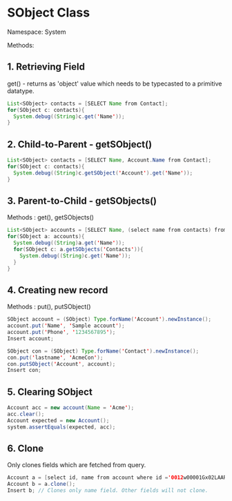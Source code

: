 # SObject Class

Namespace: System

Methods:

## 1. Retrieving Field

get() - returns as 'object' value which needs to be typecasted to a primitive datatype.

``` java
List<SObject> contacts = [SELECT Name from Contact];
for(SObject c: contacts){
  System.debug((String)c.get('Name'));
}
```

## 2. Child-to-Parent - getSObject()

``` java
List<SObject> contacts = [SELECT Name, Account.Name from Contact];
for(SObject c: contacts){
  System.debug((String)c.getSObject('Account').get('Name'));
}
```

## 3. Parent-to-Child - getSObjects()

Methods : get(), getSObjects()

``` java
List<SObject> accounts = [SELECT Name, (select name from contacts) from Account];
for(SObject a: accounts){
  System.debug((String)a.get('Name'));
  for(SObject c: a.getSObjects('Contacts')){
    System.debug((String)c.get('Name'));
  } 
}
```

## 4. Creating new record

Methods : put(), putSObject()

``` java
SObject account = (SObject) Type.forName('Account').newInstance();
account.put('Name', 'Sample account');
account.put('Phone', '1234567895');
Insert account;

SObject con = (SObject) Type.forName('Contact').newInstance();
con.put('lastname', 'AcmeCon');
con.putSObject('Account', account);
Insert con;
```

## 5. Clearing SObject

``` java
Account acc = new account(Name = 'Acme');
acc.clear();
Account expected = new Account();
system.assertEquals(expected, acc);
```

## 6. Clone

Only clones fields which are fetched from query.

``` java
Account a = [select id, name from account where id ='0012w00001Gx02LAAR'];
Account b = a.clone();
Insert b; // Clones only name field. Other fields will not clone.
```

